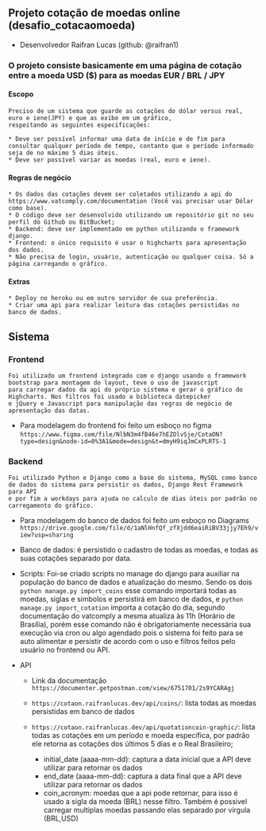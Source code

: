 ## Projeto cotação de moedas online (desafio_cotacaomoeda)

- Desenvolvedor Raifran Lucas (github: @raifran1)

### O projeto consiste basicamente em uma página de cotação entre a moeda USD ($) para as moedas EUR / BRL / JPY

#### Escopo
``` 
Preciso de um sistema que guarde as cotações do dólar versus real, euro e iene(JPY) e que as exibe em um gráfico, 
respeitando as seguintes especificações:

* Deve ser possível informar uma data de início e de fim para consultar qualquer período de tempo, contanto que o período informado seja de no máximo 5 dias úteis.
* Deve ser possível variar as moedas (real, euro e iene).
```

#### Regras de negócio
```
* Os dados das cotações devem ser coletados utilizando a api do https://www.vatcomply.com/documentation (Você vai precisar usar Dólar como base).
* O código deve ser desenvolvido utilizando um repositório git no seu perfil do Github ou BitBucket;
* Backend: deve ser implementado em python utilizando o framework django.
* Frontend: o único requisito é usar o highcharts para apresentação dos dados.
* Não precisa de login, usuário, autenticação ou qualquer coisa. Só a página carregando o gráfico.
```

#### Extras
```
* Deploy no heroku ou em outro servidor de sua preferência.
* Criar uma api para realizar leitura das cotações persistidas no banco de dados.
```


## Sistema
### Frontend 
```
Foi utilizado um frontend integrado com o django usando o framework bootstrap para montagem do layout, teve o uso de javascript
para carregar dados da api do próprio sistema e gerar o gráfico do Highcharts. Nos filtros foi usado a biblioteca datepicker 
e jQuery e Javascript para manipulação das regras de negócio de apresentação das datas.
```

- Para modelagem do frontend foi feito um esboço no figma ```https://www.figma.com/file/NlbN3m4fB46e7hEZOlvSje/CotaON?type=design&node-id=0%3A1&mode=design&t=dmyH9iqJmCxPLRTS-1```

### Backend
```
Foi utilizado Python e Django como a base do sistema, MySQL como banco de dados do sistema para persistir os dados, Django Rest Framework para API
e por fim a workdays para ajuda no calculo de dias úteis por padrão no carregamento do gráfico.
```

- Para modelagem do banco de dados foi feito um esboço no Diagrams ```https://drive.google.com/file/d/1aNlHnfQf_zfXjdd6eaiRiBV33jjy7Eh9/view?usp=sharing```

- Banco de dados: é persistido o cadastro de todas as moedas, e todas as suas cotações separado por data.

- Scripts: Foi-se criado scripts no manage do django para auxiliar na população do banco de dados e atualização do mesmo. Sendo os dois ```python manage.py import_coins``` esse comando importará todas as moedas, siglas e simbolos e persistirá em banco de dados, e ```python manage.py import_cotation``` importa a cotação do dia, segundo documentação do vatcomply a mesma atualiza às 11h (Horário de Brasília), porém esse comando não é obrigatoriamente necessária sua execução via cron ou algo agendado pois o sistema foi feito para se auto alimentar e persistir de acordo com o uso e filtros feitos pelo usuário no frontend ou API.

- API 
  - Link da documentação ```https://documenter.getpostman.com/view/6751701/2s9YCARAgj```

  - ```https://cotaon.raifranlucas.dev/api/coins/```: lista todas as moedas persistidas em banco de dados
  - ```https://cotaon.raifranlucas.dev/api/quotationcoin-graphic/```: lista todas as cotações em um período e moeda específica, por padrão ele retorna as cotações dos últimos 5 dias e o Real Brasileiro;
    - initial_date (aaaa-mm-dd): captura a data inicial que a API deve utilizar para retornar os dados
    - end_date (aaaa-mm-dd): captura a data final que a API deve utilizar para retornar os dados
    - coin_acronym: moedas que a api pode retornar, para isso é usado a sigla da moeda (BRL) nesse filtro. Também é possivel carregar multiplas moedas passando elas separado por virgula (BRL,USD)
  

